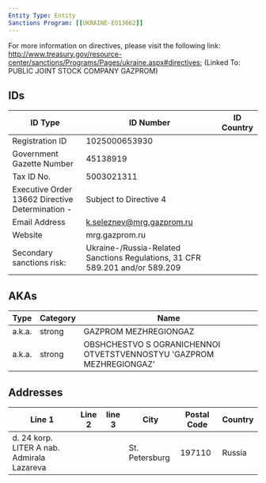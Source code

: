 ```yaml
---
Entity Type: Entity
Sanctions Program: [[UKRAINE-EO13662]]
---
```

For more information on directives, please visit the following link: http://www.treasury.gov/resource-center/sanctions/Programs/Pages/ukraine.aspx#directives; (Linked To: PUBLIC JOINT STOCK COMPANY GAZPROM)

## IDs
| ID Type | ID Number | ID Country |
|---------|-----------|------------|
| Registration ID | 1025000653930 |  |
| Government Gazette Number | 45138919 |  |
| Tax ID No. | 5003021311 |  |
| Executive Order 13662 Directive Determination - | Subject to Directive 4 |  |
| Email Address | k.seleznev@mrg.gazprom.ru |  |
| Website | mrg.gazprom.ru |  |
| Secondary sanctions risk: | Ukraine-/Russia-Related Sanctions Regulations, 31 CFR 589.201 and/or 589.209 |  |


## AKAs
| Type | Category | Name      | 
|------|----------|-----------|
| a.k.a. | strong | GAZPROM MEZHREGIONGAZ |
| a.k.a. | strong | OBSHCHESTVO S OGRANICHENNOI OTVETSTVENNOSTYU 'GAZPROM MEZHREGIONGAZ' |


## Addresses
| Line 1 | Line 2 | line 3 | City | Postal Code| Country | 
|--------|--------|--------|------|------------|---------|
| d. 24 korp. LITER A nab. Admirala Lazareva |  |  | St. Petersburg | 197110 | Russia |

